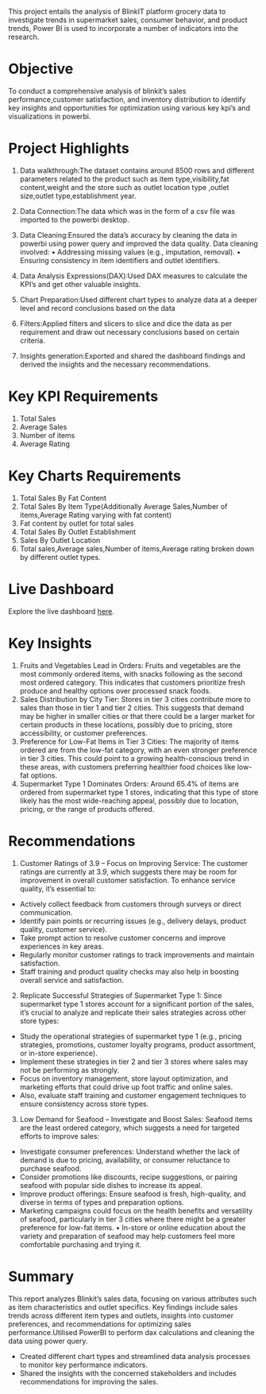 This project entails the analysis of BlinkIT platform grocery data to investigate trends in supermarket sales, consumer behavior, and product trends, Power BI is used to incorporate a number of indicators into the research.
# Objective
To conduct a comprehensive analysis of blinkit’s sales performance,customer satisfaction, and inventory distribution to identify key insights and opportunities for optimization using various key kpi’s and visualizations in powerbi.
# Project Highlights
1. Data walkthrough:The dataset contains around 8500 rows and different parameters related to the product such as item type,visibility,fat content,weight and the store such as outlet location type ,outlet size,outlet type,establishment year.
2. Data Connection:The data which was in the form of a csv file was imported to the powerbi desktop.
3. Data Cleaning:Ensured the data’s accuracy by cleaning the data in powerbi using power query and improved the data quality. Data cleaning involved:
•	Addressing missing values (e.g., imputation, removal).
•	Ensuring consistency in item identifiers and outlet identifiers.

4. Data Analysis Expressions(DAX):Used DAX measures to calculate the KPI’s and get other  valuable insights.
5. Chart Preparation:Used different chart types to analyze data  at a  deeper level and record 
conclusions based on the data
6. Filters:Applied filters and slicers to slice and dice the data as per requirement and draw out necessary conclusions based on certain criteria.
7. Insights generation:Exported and shared the dashboard findings and derived the insights and the necessary recommendations.
# Key KPI Requirements
1. Total Sales
2. Average Sales
3. Number of items
4. Average Rating
# Key Charts Requirements  
1. Total Sales By Fat Content
2. Total Sales By Item Type(Additionally Average Sales,Number of items,Average Rating varying with fat content)
3. Fat content by outlet for total sales 
4. Total Sales By Outlet Establishment
5. Sales By Outlet Location
6. Total sales,Average sales,Number of items,Average rating broken down by different outlet types.
# Live Dashboard
Explore the live dashboard [here](https://app.powerbi.com/links/NanCWo0q4H?ctid=c6e549b3-5f45-4032-aae9-d4244dc5b2c4&pbi_source=linkShare).
# Key Insights
1. Fruits and Vegetables Lead in Orders:
Fruits and vegetables are the most commonly ordered items, with snacks following as the second most ordered category. This indicates that customers prioritize fresh produce and healthy options over processed snack foods.
2. Sales Distribution by City Tier:
Stores in tier 3 cities contribute more to sales than those in tier 1 and tier 2 cities. This suggests that demand may be higher in smaller cities or that there could be a larger market for certain products in these locations, possibly due to pricing, store accessibility, or customer preferences.
3. Preference for Low-Fat Items in Tier 3 Cities:
The majority of items ordered are from the low-fat category, with an even stronger preference in tier 3 cities. This could point to a growing health-conscious trend in these areas, with customers preferring healthier food choices like low-fat options.
4. Supermarket Type 1 Dominates Orders:
Around 65.4% of items are ordered from supermarket type 1 stores, indicating that this type of store likely has the most wide-reaching appeal, possibly due to location, pricing, or the range of products offered.
# Recommendations
1. Customer Ratings of 3.9 – Focus on Improving Service:
The customer ratings are currently at 3.9, which suggests there may be room for improvement in overall customer satisfaction. To enhance service quality, it’s essential to:
* Actively collect feedback from customers through surveys or direct communication.
* Identify pain points or recurring issues (e.g., delivery delays, product quality, customer service).
* Take prompt action to resolve customer concerns and improve experiences in key areas.
* Regularly monitor customer ratings to track improvements and maintain satisfaction.
*	 Staff training and product quality checks may also help in boosting overall service and satisfaction.
2. Replicate Successful Strategies of Supermarket Type 1:
Since supermarket type 1 stores account for a significant portion of the sales, it’s crucial to analyze and replicate their sales strategies across other store types:
*	 Study the operational strategies of supermarket type 1 (e.g., pricing strategies, promotions, customer loyalty programs, product assortment, or in-store experience).
*	 Implement these strategies in tier 2 and tier 3 stores where sales may not be performing as strongly.
* Focus on inventory management, store layout optimization, and marketing efforts that could drive up foot traffic and online sales.
*	 Also, evaluate staff training and customer engagement techniques to ensure consistency across store types.
3. Low Demand for Seafood – Investigate and Boost Sales:
Seafood items are the least ordered category, which suggests a need for targeted efforts to improve sales:
*	 Investigate consumer preferences: Understand whether the lack of demand is due to pricing, availability, or consumer reluctance to purchase seafood.
*	 Consider promotions like discounts, recipe suggestions, or pairing seafood with popular side dishes to increase its appeal.
*	 Improve product offerings: Ensure seafood is fresh, high-quality, and diverse in terms of types and preparation options.
* Marketing campaigns could focus on the health benefits and versatility of seafood, particularly in tier 3 cities where there might be a greater preference for low-fat items.
•	 In-store or online education about the variety and preparation of seafood may help customers feel more comfortable purchasing and trying it.
# Summary
This report analyzes Blinkit’s sales data, focusing on various attributes such as item characteristics and outlet specifics. Key findings include sales trends across different item types and outlets, insights into customer preferences, and recommendations for optimizing sales performance.Utilised PowerBI to perform dax calculations and cleaning the data using power query.
*	 Created different chart types and streamlined  data analysis processes to monitor key performance indicators.
*  Shared the insights with the concerned stakeholders and includes recommendations for improving the sales.

